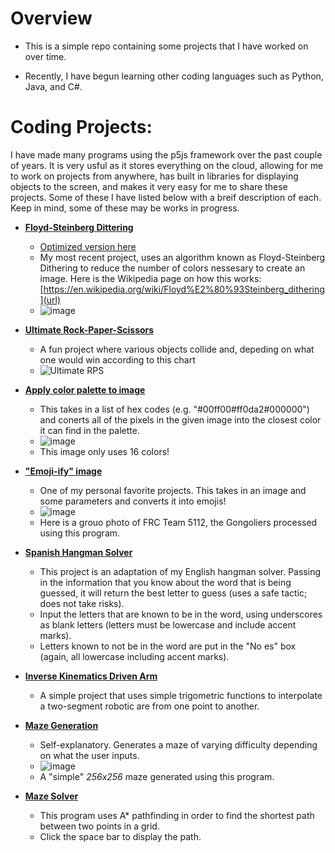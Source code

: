 # **Overview**

- This is a simple repo containing some projects that I have worked on over time.  

- Recently, I have begun learning other coding languages such as Python, Java, and C#.

# **Coding Projects:**

  I have made many programs using the p5js framework over the past couple of years. It is very usful as it stores everything on the cloud, allowing for me to work on projects from anywhere, has built in libraries for displaying objects to the screen, and makes it very easy for me to share these projects.
  Some of these I have listed below with a breif description of each. Keep in mind, some of these may be works in progress.

- **[Floyd-Steinberg Dittering](https://editor.p5js.org/brendandesrosiers26/full/amOFDveVF)**
  - [Optimized version here](https://editor.p5js.org/brendandesrosiers26/full/-LW51DwP4)
  - My most recent project, uses an algorithm known as Floyd-Steinberg Dithering to reduce the number of colors nessesary to create an image. Here is the Wikipedia page on how this works: [https://en.wikipedia.org/wiki/Floyd%E2%80%93Steinberg_dithering](url)
  - ![image](https://github.com/H0wdyW0R1D/Projects/assets/120529450/b4df71ad-2926-41e8-bec4-f475ba1568da)
  
- **[Ultimate Rock-Paper-Scissors](https://editor.p5js.org/brendandesrosiers26/full/P5iHhysxI)**
  - A fun project where various objects collide and, depeding on what one would win according to this chart
  - ![Ultimate RPS](https://github.com/H0wdyW0R1D/Projects/assets/120529450/3612840b-a974-4b6f-81ef-78771621aef7)

- **[Apply color palette to image](https://editor.p5js.org/brendandesrosiers26/full/SNX2U-s9U)**
  - This takes in a list of hex codes (e.g. "#00ff00#ff0da2#000000") and conerts all of the pixels in the given image into the closest color it can find in the palette.
  - ![image](https://github.com/H0wdyW0R1D/Projects/assets/120529450/6311076e-7be0-45bc-ba06-f5118f15e450)
  - This image only uses 16 colors!

- **["Emoji-ify" image](https://editor.p5js.org/brendandesrosiers26/full/6OdDkTztR)**
  - One of my personal favorite projects. This takes in an image and some parameters and converts it into emojis!
  - ![image](https://github.com/H0wdyW0R1D/Projects/assets/120529450/ce15e3fd-6e91-4ffc-a885-70a16dd76f0e)
  - Here is a grouo photo of FRC Team 5112, the Gongoliers processed using this program.

- **[Spanish Hangman Solver](https://editor.p5js.org/brendandesrosiers26/full/RQmDcPjd2)**
  - This project is an adaptation of my English hangman solver. Passing in the information that you know about the word that is being guessed, it will return the best letter to guess (uses a safe tactic; does not take risks).
  - Input the letters that are known to be in the word, using underscores as blank letters (letters must be lowercase and include accent marks).
  - Letters known to not be in the word are put in the "No es" box (again, all lowercase including accent marks).

- **[Inverse Kinematics Driven Arm](https://editor.p5js.org/brendandesrosiers26/full/RLcySo2Rq)**
  - A simple project that uses simple trigometric functions to interpolate a two-segment robotic are from one point to another.

- **[Maze Generation](https://editor.p5js.org/brendandesrosiers26/full/0fSy73ojM)**
  - Self-explanatory. Generates a maze of varying difficulty depending on what the user inputs.
  - ![image](https://github.com/H0wdyW0R1D/Projects/assets/120529450/e24e1dc3-bea0-4fe9-aa5d-3a2d34179826)
  - A "simple" *256x256* maze generated using this program.

- **[Maze Solver](https://editor.p5js.org/brendandesrosiers26/full/QwZAYZP1i)**
  - This program uses A* pathfinding in order to find the shortest path between two points in a grid.
  - Click the space bar to display the path.
